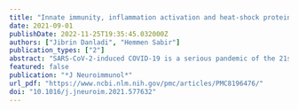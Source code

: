 ```yaml
---
title: "Innate immunity, inflammation activation and heat-shock protein in COVID-19 pathogenesis"
date: 2021-09-01
publishDate: 2022-11-25T19:35:45.032000Z
authors: ["Jibrin Danladi", "Hemmen Sabir"]
publication_types: ["2"]
abstract: "SARS-CoV-2-induced COVID-19 is a serious pandemic of the 21st century, which has caused a devastating loss of lives and a global economic catastrophe. A successful vaccine against SARS-CoV-2 has suffered a delay due to lack of substantial knowledge about its mechanisms of action. Understanding the innate immune system against SARS-CoV-2 and the role of heat shock proteins' (HSP) inhibiting and resolution of inflammatory pathways may provide information to the low SARS-CoV-2 mortality rates in Africa. In addition, bats being a host to different viruses, including SARS-CoV-2 possess a well specialized IFN-innate antiviral inflammatory response, showing no signs of disease or pro-inflammatory cytokine storm. We discuss the molecular pathways in COVID-19 with a focus on innate immunity, inflammation, HSP responses, and suggest appropriate candidates for therapeutic targets and The contribution of the innate immune system to the efficacy of mRNA or vector based Corona immunizations."
featured: false
publication: "*J Neuroimmunol*"
url_pdf: "https://www.ncbi.nlm.nih.gov/pmc/articles/PMC8196476/"
doi: "10.1016/j.jneuroim.2021.577632"
---
```


